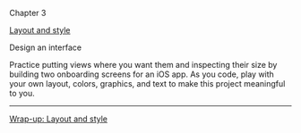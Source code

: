 Chapter 3

[Layout and style](https://developer.apple.com/tutorials/develop-in-swift/design-an-interface)

Design an interface

Practice putting views where you want them and inspecting their size by building two onboarding screens for an iOS app. As you code, play with your own layout, colors, graphics, and text to make this project meaningful to you.

- - - -

[Wrap-up: Layout and style](https://developer.apple.com/tutorials/develop-in-swift/layout-and-style-conclusion)
